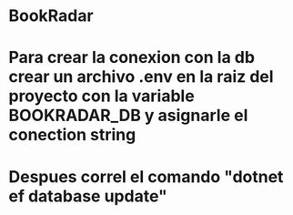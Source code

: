 # BookRadar
# Para crear la conexion con la db crear un archivo .env en la raiz del proyecto con la variable BOOKRADAR_DB y asignarle el conection string
# Despues correl el comando "dotnet ef database update"